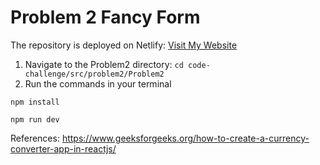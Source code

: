 # Problem 2 Fancy Form

The repository is deployed on Netlify:
[Visit My Website](https://jocular-babka-a71c37.netlify.app/)

1. Navigate to the Problem2 directory:
  ```cd code-challenge/src/problem2/Problem2```
2.  Run the commands in your terminal
```shell
npm install

npm run dev
```
    

 



References:
https://www.geeksforgeeks.org/how-to-create-a-currency-converter-app-in-reactjs/
